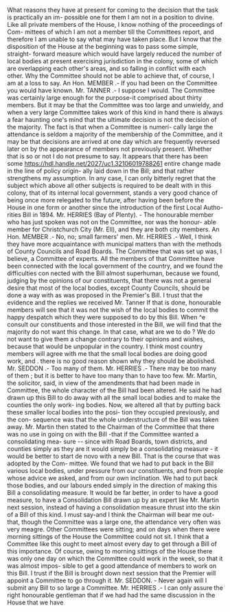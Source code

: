 What reasons they have at present for coming to the decision that the task is practically an im- possible one for them I am not in a position to divine. Like all private members of the House, I know nothing of the proceedings of Com- mittees of which I am not a member till the Committees report, and therefore I am unable to say what may have taken place. But I know that the disposition of the House at the beginning was to pass some simple, straight- forward measure which would have largely reduced the number of local bodies at present exercising jurisdiction in the colony, some of which are overlapping each other's areas, and so falling in conflict with each other. Why the Committee should not be able to achieve that, of course, I am at a loss to say. An Hon. MEMBER .- If you had been on the Committee you would have known. Mr. TANNER .- I suppose I would. The Committee was certainly large enough for the purpose-it comprised about thirty members. But it may be that the Committee was too large and unwieldy, and when a very large Committee takes work of this kind in hand there is always a fear haunting one's mind that the ultimate decision is not the decision of the majority. The fact is that when a Committee is numeri- cally large the attendance is seldom a majority of the membership of the Committee, and it may be that decisions are arrived at one day which are frequently reversed later on by the appearance of members not previously present. Whether that is so or not I do not presume to say. It appears that there has been some https://hdl.handle.net/2027/uc1.32106019788261 entire change made in the line of policy origin- ally laid down in the Bill; and that rather strengthens my assumption. In any case, I can only bitterly regret that the subject which above all other subjects is required to be dealt with in this colony, that of its internal local government, stands a very good chance of being once more relegated to the future, after having been before the House in one form or another since the introduction of the first Local Autho- rities Bill in 1894. Mr. HERRIES (Bay of Plenty). - The honourable member who has just spoken was not on the Committee, nor was the honour- able member for Christchurch City (Mr. Ell), and they are both city members. An Hon. MEMBER .- No, no; small farmers' men. Mr. HERRIES .- Well, I think they have more acquaintance with municipal matters than with the methods of County Councils and Road Boards. The Committee that was set up was, I believe, a Committee of experts. All the members of that Committee have been connected with the local government of the country, and we found the difficulties con nected with the Bill almost superhuman, because we found, judging by the opinions of our constituents, that there was not a general desire that most of the local bodies, except County Councils, should be done a way with as was proposed in the Premier's Bill. I trust that the evidence and the replies we received Mr. Tanner If that is done, honourable members will see that it was not the wish of the local bodies to commit the happy despatch which they were supposed to do by this Bill. When ^e consult our constituents and those interested in the Bill, we will find that the majority do not want this change. In that case, what are we to do ? We do not want to give them a change contrary to their opinions and wishes, because that would be unpopular in the country. I think most country members will agree with me that the small local bodies are doing good work, and . there is no good reason shown why they should be abolished. Mr. SEDDON .- Too many of them. Mr. HERRIES .- There may be too many of them ; but it is better to have too many than to have too few. Mr. Martin, the solicitor, said, in view of the amendments that had been made in Committee, the whole character of the Bill had been altered. He said he had drawn up this Bill to do away with all the small local bodies and to make the counties the only work- ing bodies. Now, we altered all that by putting back these smaller local bodies into the posi- tion they occupied previously, and the con- sequence was that the whole understructure of the Bill was taken away. Mr. Martin then stated to the Chairman of the Committee that there was no use in going on with the Bill -that if the Committee wanted a consolidating mea- sure -- since with Road Boards, town districts, and counties simply as they are it would simply be a consolidating measure - it would be better to start de novo with a new Bill. That is the course that was adopted by the Com- mittee. We found that we had to put back in the Bill various local bodies, under pressure from our constituents, and from people whose advice we asked, and from our own inclination. We had to put back those bodies, and our labours ended simply in the direction of making this Bill a consolidating measure. It would be far better, in order to have a good measure, to have a Consolidation Bill drawn up by an expert like Mr. Martin next session, instead of having a consolidation measure thrust into the skin of a Bill of this kind. I must say-and I think the Chairman will bear me out-that, though the Committee was a large one, the attendance very often was very meagre. Other Committees were sitting; and on days when there were morning sittings of the House the Committee could not sit. I think that a Committee like this ought to meet almost every day to get through a Bill of this importance. Of course, owing to morning sittings of the House there was only one day on which the Committee could work in the week, so that it was almost impos- sible to get a good attendance of members to work on this Bill. I trust if the Bill is brought down next session that the Premier will appoint a Committee to go through it. Mr. SEDDON. - Never again will I submit any Bill to so large a Committee. Mr. HERRIES .- I can only assure the right honourable gentleman that if we had had the same discussion in the House that we have 